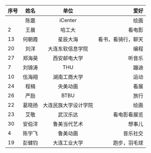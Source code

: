 |序号    | 姓名        |  单位    |  爱好       |
| :---        |   :----:    |   :----:    |          ---: |
|          | 陈震     |  iCenter    |     绘画     |
|     2     |  王晨    |  哈工大    |    看电影      |
|     13    |  何朝霞    |  星辰大海   |    看书，看骑行，聊天      |
|     20     |  刘洋    |  大连东软信息学院    |    编程      |
|     27     |  郑海昊    |  西安邮电大学    |    听音乐      |
|  7        |   刘锦涛   |    THU  |     蹦迪     |
|  10        |   伍海翔   |    湖南工商大学  |     运动    |
|     24     |    程楠  |   央美动画   |      看展    |
|     26     |    严励  |   BTBU   |      旅行    |
| 22 | 葛晓扬 | 大连民族大学设计学院 | 绘画 |
| 23 |艾敬|武汉乐达|看电影看展览|
| 30 |安伯洋|鲁美当代艺术|想事儿|
| 4 |陈宇飞|鲁美动画|音乐社交|
| 19 |彭健钧|大连工业大学|跑步，羽毛球|
